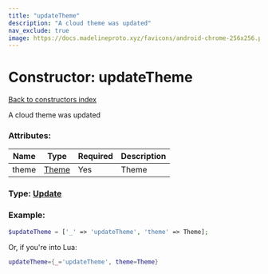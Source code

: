 ```yaml
---
title: "updateTheme"
description: "A cloud theme was updated"
nav_exclude: true
image: https://docs.madelineproto.xyz/favicons/android-chrome-256x256.png
---
```

# Constructor: updateTheme  
[Back to constructors index](index.md)



A cloud theme was updated

### Attributes:

| Name     |    Type       | Required | Description |
|----------|---------------|----------|-------------|
|theme|[Theme](../types/Theme.md) | Yes|Theme|



### Type: [Update](../types/Update.md)


### Example:

```php
$updateTheme = ['_' => 'updateTheme', 'theme' => Theme];
```  


Or, if you're into Lua:

```lua
updateTheme={_='updateTheme', theme=Theme}

```


